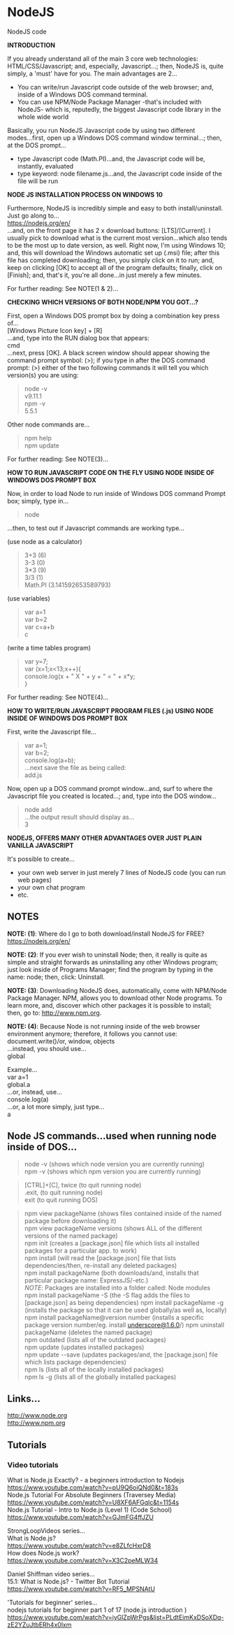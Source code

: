 # NodeJS
NodeJS code

**INTRODUCTION**    

If you already understand all of the main 3 core web technologies: HTML/CSS/Javascript; and, especially, Javascript...; then, NodeJS is, quite simply, a 'must' have for you. The main advantages are 2...  

- You can write/run Javascript code outside of the web browser; and, inside of a Windows DOS command terminal.  
- You can use NPM/Node Package Manager -that's included with NodeJS- which is, reputedly, the biggest Javascript code library in the whole wide world  

Basically, you run NodeJS Javascript code by using two different modes...first, open up a Windows DOS command window terminal...; then, at the DOS prompt...  

- type Javascript code (Math.PI)...and, the Javascript code will be, instantly, evaluated   
- type keyword: node filename.js...and, the Javascript code inside of the file will be run   

**NODE JS INSTALLATION PROCESS ON WINDOWS 10**    

Furthermore, NodeJS is incredibly simple and easy to both install/uninstall. Just go along to...  
https://nodejs.org/en/    
...and, on the front page it has 2 x download buttons: [LTS]/[Current]. I usually pick to download what is the current most version...which also tends to be the most up to date version, as well. Right now, I'm using Windows 10; and, this will download the Windows automatic set up (.msi) file; after this file has completed downloading; then, you simply click on it to run; and, keep on clicking [OK] to accept all of the program defaults; finally, click on [Finish]; and, that's it, you're all done...in just merely a few minutes.   

For further reading: See NOTE(1 & 2)...  

**CHECKING WHICH VERSIONS OF BOTH NODE/NPM YOU GOT...?**  

First, open a Windows DOS prompt box by doing a combination key press of...  
[Windows Picture Icon key] + [R]  
...and, type into the RUN dialog box that appears:    
cmd  
...next, press [OK]. A black screen window should appear showing the command prompt symbol: (>); if you type in after the DOS command prompt: (>) either of the two following commands it will tell you which version(s) you are using:  

> node -v  
v9.11.1  
> npm -v   
5.5.1  

Other node commands are...  
> npm help  
> npm update  

For further reading: See NOTE(3)...  

**HOW TO RUN JAVASCRIPT CODE ON THE FLY USING NODE INSIDE OF WINDOWS DOS PROMPT BOX**  

Now, in order to load Node to run inside of Windows DOS command Prompt box; simply, type in...

> node

...then, to test out if Javascript commands are working type...

(use node as a calculator)  
> 3+3 (6)       
> 3-3 (0)   
> 3*3 (9)    
> 3/3 (1)     
> Math.PI (3.141592653589793)    

(use variables)  
> var a=1  
> var b=2  
> var c=a+b    
> c  

(write a time tables program)  
> var y=7;  
> var (x=1;x<13;x++){  
>  console.log(x + " X " + y + " = " + x*y;  
> }  

For further reading: See NOTE(4)...  

**HOW TO WRITE/RUN JAVASCRIPT PROGRAM FILES (.js) USING NODE INSIDE OF WINDOWS DOS PROMPT BOX**  

First, write the Javascript file...  

> var a=1;  
> var b=2;  
> console.log(a+b);  
...next save the file as being called:   
add.js  

Now, open up a DOS command prompt window...and, surf to where the Javascript file you created is located...; and, type into the DOS window...  
> node add  
...the output result should display as...  
3

**NODEJS, OFFERS MANY OTHER ADVANTAGES OVER JUST PLAIN VANILLA JAVASCRIPT**

It's possible to create...

- your own web server in just merely 7 lines of NodeJS code (you can run web pages)   
- your own chat program  
- etc.  

## NOTES

**NOTE: (1)**: Where do I go to both download/install NodeJS for FREE?  
https://nodejs.org/en/  

**NOTE: (2)**: If you ever wish to uninstall Node; then, it really is quite as simple and straight forwards as uninstalling any other Windows program; just look inside of Programs Manager; find the program by  typing in the name: node; then, click: Uninstall.

**NOTE: (3)**: Downloading NodeJS does, automatically, come with NPM/Node Package Manager. NPM, allows you to download other Node programs. To learn more, and, discover which other packages it is possible to install; then, go to: http://www.npm.org.

**NOTE: (4)**: Because Node is not running inside of the web browser environment anymore; therefore, it follows you cannot use: 
document.write()/or, window, objects  
...instead, you should use...  
global  

Example...  
var a=1  
global.a  
...or, instead, use...  
console.log(a)  
...or, a lot more simply, just type...  
a  

## Node JS commands...used when running node inside of DOS...  

> node -v   (shows which node version you are currently running)  
> npm -v    (shows which npm version you are currently running)  

> [CTRL]+[C], twice (to quit running node)      
> .exit, (to quit running node)  
> exit              (to quit running DOS)    

> npm view packageName (shows files contained inside of the named package before downloading it)  
> npm view packageName versions (shows ALL of the different versions of the named package)  
> npm init (creates a [package.json] file which lists all installed packages for a particular app. to work)    
> npm install (will read the [package.json] file that lists dependencies/then, re-install any deleted packages)  
> npm install packageName  (both downloads/and, installs that particular package name: ExpressJS/-etc.)  
  *NOTE*: Packages are installed into a folder called: Node modules  
> npm install packageName -S (the -S flag adds the files to [package.json] as being dependencies)
> npm install packageName -g (installs the package so that it can be used globally/as well as, locally)  
> npm install packageName@version number (installs a specific package version number/eg. install underscore@1.6.0/)
> npm uninstall packageName (deletes the named package)    
> npm outdated (lists all of the outdated packages)  
> npm update (updates installed packages)  
> npm update --save (updates packages/and, the [package.json] file which lists package dependencies)   
> npm ls  (lists all of the locally installed packages)  
> npm ls -g (lists all of the globally installed packages)  
 
## Links...

http://www.node.org  
http://www.npm.org  

## Tutorials

### Video tutorials

What is Node.js Exactly? - a beginners introduction to Nodejs  
https://www.youtube.com/watch?v=pU9Q6oiQNd0&t=183s  
Node.js Tutorial For Absolute Beginners (Traversey Media)  
https://www.youtube.com/watch?v=U8XF6AFGqlc&t=1154s   
Node.js Tutorial - Intro to Node.js (Level 1) (Code School)  
https://www.youtube.com/watch?v=GJmFG4ffJZU  

StrongLoopVideos series...  
What is Node.js?  
https://www.youtube.com/watch?v=e8ZLfcHxrD8     
How does Node.js work?  
https://www.youtube.com/watch?v=X3C2peMLW34  

Daniel Shiffman video series...  
15.1: What is Node.js? - Twitter Bot Tutorial  
https://www.youtube.com/watch?v=RF5_MPSNAtU  

'Tutorials for beginner' series...  
nodejs tutorials for beginner part 1 of 17 (node.js introduction )  
https://www.youtube.com/watch?v=iyGlZpWrPgs&list=PLdtEimKxDSoXDq-zE2YZuJtbERh4x0lxm  


